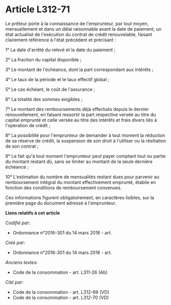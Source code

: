 # Article L312-71

Le prêteur porte à la connaissance de l'emprunteur, par tout moyen, mensuellement et dans un délai raisonnable avant la date
de paiement, un état actualisé de l'exécution du contrat de crédit renouvelable, faisant clairement référence à l'état
précédent et précisant :

1° La date d'arrêté du relevé et la date du paiement ;

2° La fraction du capital disponible ;

3° Le montant de l'échéance, dont la part correspondant aux intérêts ;

4° Le taux de la période et le taux effectif global ;

5° Le cas échéant, le coût de l'assurance ;

6° La totalité des sommes exigibles ;

7° Le montant des remboursements déjà effectués depuis le dernier renouvellement, en faisant ressortir la part respective
versée au titre du capital emprunté et celle versée au titre des intérêts et frais divers liés à l'opération de crédit ;

8° La possibilité pour l'emprunteur de demander à tout moment la réduction de sa réserve de crédit, la suspension de son
droit à l'utiliser ou la résiliation de son contrat ;

9° Le fait qu'à tout moment l'emprunteur peut payer comptant tout ou partie du montant restant dû, sans se limiter au montant
de la seule dernière échéance ;

10° L'estimation du nombre de mensualités restant dues pour parvenir au remboursement intégral du montant effectivement
emprunté, établie en fonction des conditions de remboursement convenues.

Ces informations figurent obligatoirement, en caractères lisibles, sur la première page du document adressé à l'emprunteur.

**Liens relatifs à cet article**

_Codifié par_:

  - Ordonnance n°2016-301 du 14 mars 2016 - art.

_Créé par_:

  - Ordonnance n°2016-301 du 14 mars 2016 - art.

_Anciens textes_:

  - Code de la consommation - art. L311-26 (Ab)

_Cité par_:

  - Code de la consommation - art. L312-69 (VD)
  - Code de la consommation - art. L312-70 (VD)
